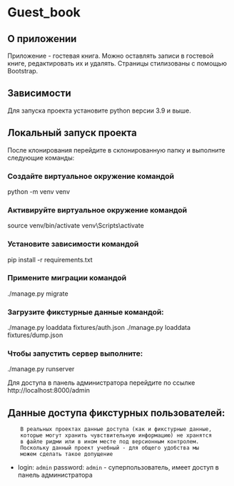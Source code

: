 # Guest_book

## О приложении

Приложение - гостевая книга. Можно оставлять записи в гостевой книге, редактировать их и удалять.
Страницы стилизованы с помощью Bootstrap.


## Зависимости

Для запуска проекта установите python версии 3.9 и выше.

## Локальный запуск проекта

После клонирования перейдите в склонированную папку и выполните следующие команды:

### Создайте виртуальное окружение командой
python -m venv venv

### Активируйте виртуальное окружение командой

source venv/bin/activate
venv\Scripts\activate

### Установите зависимости командой

pip install -r requirements.txt

### Примените миграции командой

./manage.py migrate

### Загрузите фикстурные данные командой:

./manage.py loaddata fixtures/auth.json
./manage.py loaddata fixtures/dump.json

### Чтобы запустить сервер выполните:

./manage.py runserver

Для доступа в панель администратора перейдите по ссылке http://localhost:8000/admin

## Данные доступа фикстурных пользователей:

        В реальных проектах данные доступа (как и фикстурные данные, 
        которые могут хранить чувствительную информацию) не хранятся 
        в файле ридми или в ином месте под версионным контролем. 
        Поскольку данный проект учебный - для общего удобства мы 
        можем сделать такое допущение

 * login: `admin` password: `admin` - суперпользователь, имеет доступ в панель администратора
